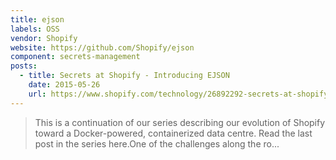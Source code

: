 ```yaml
---
title: ejson
labels: OSS
vendor: Shopify
website: https://github.com/Shopify/ejson
component: secrets-management
posts:
  - title: Secrets at Shopify - Introducing EJSON
    date: 2015-05-26
    url: https://www.shopify.com/technology/26892292-secrets-at-shopify-introducing-ejson
---
```

> This is a continuation of our series describing our evolution of Shopify toward a Docker-powered, containerized data centre. Read the last post in the series here.One of the challenges along the ro...
